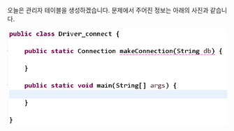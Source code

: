 오늘은 관리자 테이블을 생성하겠습니다.
문제에서 주어진 정보는 아래의 사진과 같습니다.










![실행 결과](https://github.com/junhyeok1667/JDBC-PROJECT-insurance-/blob/main/Day1/Day1-1.png)
